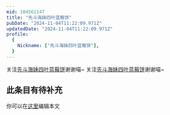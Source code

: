 ```yaml
---
mid: 104561147
title: "先斗海妹四叶蓝莓饼"
pubDate: "2024-11-04T11:22:09.971Z"
updatedDate: "2024-11-04T11:22:09.971Z"
profile:
  {
    Nickname: ["先斗海妹四叶蓝莓饼"],
  }
---
```


关注[先斗海妹四叶蓝莓饼](https://space.bilibili.com/104561147)谢谢喵~ 关注[先斗海妹四叶蓝莓饼](https://space.bilibili.com/104561147)谢谢喵~

## 此条目有待补充
你可以在[这里](https://github.com/Yuhanawa/VTuber.ICU/edit/master/src/content/v/先斗海妹四叶蓝莓饼/index.md)编辑本文
